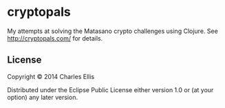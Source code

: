# cryptopals

My attempts at solving the Matasano crypto challenges using Clojure. See http://cryptopals.com/ for details.

## License

Copyright © 2014 Charles Ellis

Distributed under the Eclipse Public License either version 1.0 or (at
your option) any later version.
